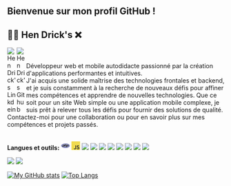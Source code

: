 ## Bienvenue sur mon profil GitHub !

## 🤴🏽 Hen Drick's ❌
<a href="http://linkedin.com/in/hamien-jean-l-b0b86aa9">
  <img align="left" alt="Hen Drick's Linkdein" width="22px" src="https://cdn.jsdelivr.net/npm/simple-icons@v3/icons/linkedin.svg" />
</a>
<a href="https://github.com/Hen-Dricks/">
  <img align="left" alt="Hen Drick's Github" width="22px" src="https://cdn.jsdelivr.net/npm/simple-icons@v3/icons/github.svg" />
</a>
<br>
<br>
Développeur web et mobile autodidacte passionné par la création d'applications performantes et intuitives. 
<br>J'ai acquis une solide maîtrise des technologies frontales et backend, et je suis constamment à la recherche de nouveaux défis pour affiner mes compétences et apprendre de nouvelles technologies. Que ce soit pour un site Web simple ou une application mobile complexe, je suis prêt à relever tous les défis pour fournir des solutions de qualité.<br>
Contactez-moi pour une collaboration ou pour en savoir plus sur mes compétences et projets passés.
<br><br>

**Langues et outils:**
<code><img height="20" src="https://raw.githubusercontent.com/github/explore/80688e429a7d4ef2fca1e82350fe8e3517d3494d/topics/php/php.png"></code>
<code><img height="20" src="https://raw.githubusercontent.com/github/explore/80688e429a7d4ef2fca1e82350fe8e3517d3494d/topics/javascript/javascript.png"></code>
<code><img height="20" src="https://cdn.worldvectorlogo.com/logos/visual-studio-code-1.svg"></code>
<code><img height="20" src="https://tech.pelmorex.com/wp-content/uploads/2020/10/flutter.png"></code>
<code><img height="20" src="https://sponsors.vuejs.org/images/laravel.png"></code>
<code><img height="20" src="https://positivethinking.tech/wp-content/uploads/2021/01/Logo-Vuejs.png"></code>
<code><img height="20" src="https://cdn.quasar.dev/logo-v2/svg/logo.svg"></code>
<code><img height="20" src="https://avatars.githubusercontent.com/u/67591465?s=200&v=4"></code>
<code><img height="20" src="https://ionicframework.com/_next/image?url=%2F_next%2Fstatic%2Fmedia%2Fframework-1.f8c82db2.png&w=256&q=75"></code>
<code><img height="20" src="https://www.python.org/static/img/python-logo@2x.png"></code>

![](https://raw.githubusercontent.com/username/github-stats/master/generated/overview.svg#gh-dark-mode-only)
![](https://raw.githubusercontent.com/username/github-stats/master/generated/overview.svg#gh-light-mode-only)

[![My GitHub stats](https://github-readme-stats.vercel.app/api?username=Hen-Dricks&include_all_commits=true&count_private=true&show_icons=true&custom_title=My%20Github%20Stats&theme=default)](https://github.com/anuraghazra/github-readme-stats)  [![Top Langs](https://github-readme-stats.vercel.app/api/top-langs/?username=Hen-Dricks&count_private=true&layout=compact)](https://github.com/anuraghazra/github-readme-stats)
